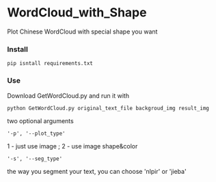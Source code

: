 # WordCloud_with_Shape
Plot Chinese WordCloud with special shape you want


### Install
```pip isntall requirements.txt```

### Use
Download GetWordCloud.py and run it with
```
python GetWordCloud.py original_text_file backgroud_img result_img
```
two optional arguments
```
'-p', '--plot_type'
```
1 - just use image ; 2 - use image shape&color
```
'-s', '--seg_type'
```
the way you segment your text, you can choose 'nlpir' or 'jieba'